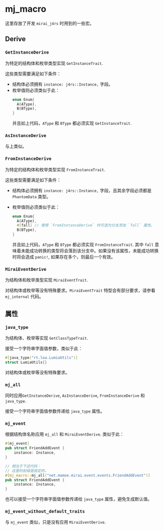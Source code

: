 # mj_macro

这里存放了开发 `mirai_j4rs` 时用到的一些宏。

## Derive

### `GetInstanceDerive`

为特定的结构体和枚举类型实现 `GetInstanceTrait`.

这些类型需要满足如下条件：

- 结构体必须拥有 `instance: j4rs::Instance,` 字段。
- 枚举值则必须类似于此：
  ```rust
  enum Enum{
    A(AType),
    B(BType),
  }
  ```
  并且如上代码，`AType` 和 `BType` 都必须实现 `GetInstanceTrait`.

### `AsInstanceDerive`

与上类似。

### `FromInstanceDerive`

为特定的结构体和枚举类型实现 `FromInstanceTrait`.

这些类型需要满足如下条件：

- 结构体必须拥有 `instance: j4rs::Instance,` 字段，且其余字段必须都是 `PhantomData` 类型。
- 枚举值则必须类似于此：

  ```rust
  enum Enum{
    A(AType),
    #[fall] // 使用 `FromInstanceDerive` 时可选为分支添加 `fall` 属性。
    B(BType),
  }
  ```

  并且如上代码，`AType` 和 `BType` 都必须实现 `FromInstanceTrait`.
  其中 `fall` 意味着未能成功转换的类型将会落到该分支中。如果没有该属性，未能成功转换时将会造成 `panic!`, 如果存在多个，则最后一个有效。

### `MiraiEventDerive`

为结构体和枚举类型实现 `MiraiEventTrait`.

对结构体或枚举等没有特殊要求。`MiraiEventTrait` 特型会有部分要求，请参看 `mj_internal` 代码。

## 属性

### `java_type`

为结构体、枚举等实现 `GetClassTypeTrait`.

接受一个字符串字面值参数，类似于此：

```rust
#[java_type("rt.lea.LumiaUtils")]
struct LumiaUtils{}
```

对结构体或枚举等没有特殊要求。

### `mj_all`

同时应用`GetInstanceDerive`, `AsInstanceDerive`, `FromInstanceDerive` 和 `java_type`.

接受一个字符串字面值参数传递给 `java_type` 属性。

### `mj_event`

根据结构体名称应用 `mj_all` 和 `MiraiEventDerive`. 类似于此：

```rust
#[mj_event]
pub struct FriendAddEvent {
    instance: Instance,
}

// 相当于下述代码：
// 这里的前缀是固定的。
#[mj_macro::mj_all("net.mamoe.mirai.event.events.FriendAddEvent")]
pub struct FriendAddEvent {
    instance: Instance,
}
```

也可以接受一个字符串字面值参数传递给 `java_type` 属性，避免生成默认值。

### `mj_event_without_default_traits`

与 `mj_event` 类似，只是没有应用 `MiraiEventDerive`.
